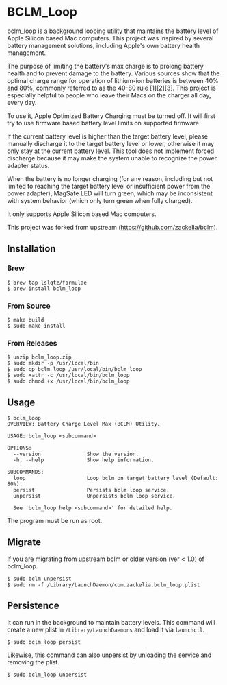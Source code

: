 # BCLM_Loop

bclm_loop is a background looping utility that maintains the battery level of Apple Silicon based Mac computers. This project was inspired by several battery management solutions, including Apple's own battery health management.

The purpose of limiting the battery's max charge is to prolong battery health and to prevent damage to the battery. Various sources show that the optimal charge range for operation of lithium-ion batteries is between 40% and 80%, commonly referred to as the 40-80 rule [[1]](https://www.apple.com/batteries/why-lithium-ion/)[[2]](https://www.eeworldonline.com/why-you-should-stop-fully-charging-your-smartphone-now/)[[3]](https://www.csmonitor.com/Technology/Tech/2014/0103/40-80-rule-New-tip-for-extending-battery-life). This project is especially helpful to people who leave their Macs on the charger all day, every day.

To use it, Apple Optimized Battery Charging must be turned off. It will first try to use firmware based battery level limits on supported firmware.

If the current battery level is higher than the target battery level, please manually discharge it to the target battery level or lower, otherwise it may only stay at the current battery level. This tool does not implement forced discharge because it may make the system unable to recognize the power adapter status.

When the battery is no longer charging (for any reason, including but not limited to reaching the target battery level or insufficient power from the power adapter), MagSafe LED will turn green, which may be inconsistent with system behavior (which only turn green when fully charged).

It only supports Apple Silicon based Mac computers.

This project was forked from upstream (https://github.com/zackelia/bclm).

## Installation

### Brew

```
$ brew tap lslqtz/formulae
$ brew install bclm_loop
```

### From Source

```
$ make build
$ sudo make install
```

### From Releases

```
$ unzip bclm_loop.zip
$ sudo mkdir -p /usr/local/bin
$ sudo cp bclm_loop /usr/local/bin/bclm_loop
$ sudo xattr -c /usr/local/bin/bclm_loop
$ sudo chmod +x /usr/local/bin/bclm_loop
```

## Usage

```
$ bclm_loop
OVERVIEW: Battery Charge Level Max (BCLM) Utility.

USAGE: bclm_loop <subcommand>

OPTIONS:
  --version               Show the version.
  -h, --help              Show help information.

SUBCOMMANDS:
  loop                    Loop bclm on target battery level (Default: 80%).
  persist                 Persists bclm loop service.
  unpersist               Unpersists bclm loop service.

  See 'bclm_loop help <subcommand>' for detailed help.
```

The program must be run as root.

## Migrate

If you are migrating from upstream bclm or older version (ver < 1.0) of bclm_loop.

```
$ sudo bclm unpersist
$ sudo rm -f /Library/LaunchDaemon/com.zackelia.bclm_loop.plist
```

## Persistence

It can run in the background to maintain battery levels. This command will create a new plist in `/Library/LaunchDaemons` and load it via `launchctl`. 

```
$ sudo bclm_loop persist
```

Likewise, this command can also unpersist by unloading the service and removing the plist.

```
$ sudo bclm_loop unpersist
```
